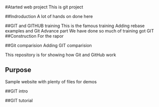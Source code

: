 
#Atarted web project
This is git project

##Indroduction
A lot of hands on done here

##GIT and GITHUB training
This is the famous training
 Adding rebase examples and Git Advance part
 We have done so much of training got GIT
##Construction
For the rapor

##Git comparision
Adding GIT comparision

This repository is for showing how Git and GitHub work

## Purpose
Sample website with plenty of files for demos

##GIT intro

##GIT tutorial
 
